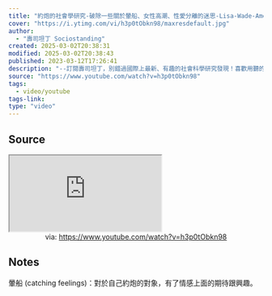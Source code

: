 ```yaml
---
title: "約炮的社會學研究-破除一些關於暈船、女性高潮、性愛分離的迷思-Lisa-Wade-American-Hookup-The-New-Culture-of-Sex-on-Campus"
cover: "https://i.ytimg.com/vi/h3p0tObkn98/maxresdefault.jpg"
author:
  - "壽司坦丁 Sociostanding"
created: 2025-03-02T20:38:31
modified: 2025-03-02T20:38:43
published: 2023-03-12T17:26:41
description: "--訂閱壽司坦丁，別錯過國際上最新、有趣的社會科學研究發現！喜歡用聽的朋友，也可以在各大 Podcast 平台找到壽司坦丁的身影。--合作邀約請洽：sociostanding@gmail.com---以下是這集提到的一些研究：1. Wade, Lisa. 2017. American Hookup: The New Culture of Sex on Campus.2. Bogle"
source: "https://www.youtube.com/watch?v=h3p0tObkn98"
tags:
  - video/youtube
tags-link:
type: "video"
---
```


## Source

<iframe src="https://www.youtube.com/embed/h3p0tObkn98" allow="accelerometer; autoplay; clipboard-write; encrypted-media; gyroscope; picture-in-picture; web-share" referrerpolicy="strict-origin-when-cross-origin" allowfullscreen></iframe>
<center>via: <a href='https://www.youtube.com/watch?v=h3p0tObkn98' target='_blank' class='external-link'>https://www.youtube.com/watch?v=h3p0tObkn98</a></center>

## Notes

暈船 (catching feelings)：對於自己約炮的對象，有了情感上面的期待跟興趣。

